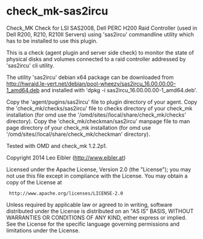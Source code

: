 check_mk-sas2ircu
=================

Check_MK Check for LSI SAS2008, Dell PERC H200 Raid Controller (used in Dell R200, R210, R210II Servers)
using 'sas2ircu' commandline utility which has to be installed to use this plugin.

This is a check (agent plugin and server side check) to monitor the state of
physical disks and volumes connected to a raid controller addressed by 'sas2ircu' cli utility.

The utility 'sas2ircu' debian x64 package can be downloaded from 
http://hwraid.le-vert.net/debian/pool-wheezy/sas2ircu_16.00.00.00-1_amd64.deb and
installed with 'dpkg -i sas2ircu_16.00.00.00-1_amd64.deb'.

Copy the 'agent/pugins/sas2ircu' file to plugin directory of your agent.
Copy the 'check_mk/checks/sas2ircu' file to checks directory of your check_mk installation
(for omd use the '/omd/sites/<yoursite>/local/share/check_mk/checks' directory).
Copy the 'check_mk/checkman/sas2ircu' manpage file to man page directory of your 
check_mk installation (for omd use '/omd/sites/<yoursite>/local/share/check_mk/checkman' directory).

Tested with OMD and check_mk 1.2.2p1.


Copyright 2014 Leo Eibler (http://www.eibler.at)

 Licensed under the Apache License, Version 2.0 (the "License");
 you may not use this file except in compliance with the License.
 You may obtain a copy of the License at

     http://www.apache.org/licenses/LICENSE-2.0

 Unless required by applicable law or agreed to in writing, software
 distributed under the License is distributed on an "AS IS" BASIS,
 WITHOUT WARRANTIES OR CONDITIONS OF ANY KIND, either express or implied.
 See the License for the specific language governing permissions and
 limitations under the License.
